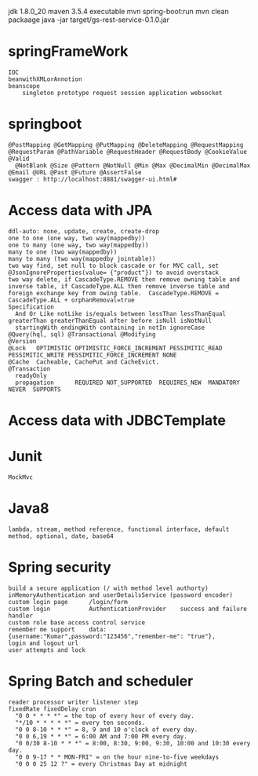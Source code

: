 jdk 1.8.0_20
maven 3.5.4
executable    mvn spring-boot:run
              mvn clean packaage     java -jar target/gs-rest-service-0.1.0.jar
# springFrameWork  
    IOC        
    beanwithXMLorAnnotion 
    beanscope 
        singleton prototype request session application websocket
# springboot   
    @PostMapping @GetMapping @PutMapping @DeleteMapping @RequestMapping
    @RequestParam @PathVariable @RequestHeader @RequestBody @CookieValue
    @Valid
      @NotBlank @Size @Pattern @NotNull @Min @Max @DecimalMin @DecimalMax @Email @URL @Past @Future @AssertFalse
    swagger : http://localhost:8881/swagger-ui.html#
# Access data with JPA
    ddl-auto: none, update, create, create-drop
    one to one (one way, two way(mappedby))    
    one to many (one way, two way(mappedby))
    many to one (two way(mappedby))
    many to many (two way(mappedby jointable))
    two way find, set null to block cascade or for MVC call, set @JsonIgnoreProperties(value= {"product"}) to avoid overstack    
    two way delete, if CascadeType.REMOVE then remove owning table and inverse table, if CascadeType.ALL then remove inverse table and foreign exchange key from owing table.  CascadeType.REMOVE = CascadeType.ALL + orphanRemoval=true
    Specification
      And Or Like notLike is/equals between lessThan lessThanEqual greaterThan greaterThanEqual after before isNull isNotNull
      startingWith endingWith containing in notIn ignoreCase
    @Query(hql, sql) @Transactional @Modifying 
    @Version
    @Lock   OPTIMISTIC OPTIMISTIC_FORCE_INCREMENT PESSIMITIC_READ PESSIMITIC_WRITE PESSIMITIC_FORCE_INCREMENT NONE
    @Cache  Cacheable, CachePut and CacheEvict. 
    @Transaction   
      readyOnly
      propagation      REQUIRED NOT_SUPPORTED  REQUIRES_NEW  MANDATORY NEVER  SUPPORTS
# Access data with JDBCTemplate
# Junit 
    MockMvc
# Java8
    lambda, stream, method reference, functional interface, default method, optional, date, base64
# Spring security
    build a secure application (/ with method level authorty) 
    inMemoryAuthentication and userDetailsService (password encoder)
    custom login page      /login/form
    custom login           AuthenticationProvider    success and failure handler
    custom role base access control service
    remember me support    data:{username:"Kumar",password:"123456","remember-me": "true"},
    login and logout url
    user attempts and lock
# Spring Batch and scheduler
    reader processor writer listener step
    fixedRate fixedDelay cron
      "0 0 * * * *" = the top of every hour of every day.
      "*/10 * * * * *" = every ten seconds.
      "0 0 8-10 * * *" = 8, 9 and 10 o'clock of every day.
      "0 0 6,19 * * *" = 6:00 AM and 7:00 PM every day.
      "0 0/30 8-10 * * *" = 8:00, 8:30, 9:00, 9:30, 10:00 and 10:30 every day.
      "0 0 9-17 * * MON-FRI" = on the hour nine-to-five weekdays
      "0 0 0 25 12 ?" = every Christmas Day at midnight
